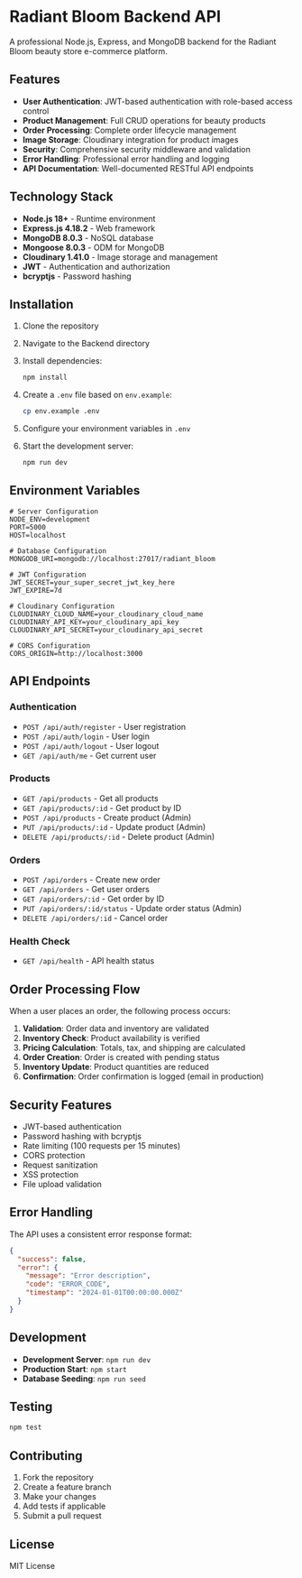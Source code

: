# Radiant Bloom Backend API

A professional Node.js, Express, and MongoDB backend for the Radiant Bloom beauty store e-commerce platform.

## Features

- **User Authentication**: JWT-based authentication with role-based access control
- **Product Management**: Full CRUD operations for beauty products
- **Order Processing**: Complete order lifecycle management
- **Image Storage**: Cloudinary integration for product images
- **Security**: Comprehensive security middleware and validation
- **Error Handling**: Professional error handling and logging
- **API Documentation**: Well-documented RESTful API endpoints

## Technology Stack

- **Node.js 18+** - Runtime environment
- **Express.js 4.18.2** - Web framework
- **MongoDB 8.0.3** - NoSQL database
- **Mongoose 8.0.3** - ODM for MongoDB
- **Cloudinary 1.41.0** - Image storage and management
- **JWT** - Authentication and authorization
- **bcryptjs** - Password hashing

## Installation

1. Clone the repository
2. Navigate to the Backend directory
3. Install dependencies:
   ```bash
   npm install
   ```

4. Create a `.env` file based on `env.example`:
   ```bash
   cp env.example .env
   ```

5. Configure your environment variables in `.env`

6. Start the development server:
   ```bash
   npm run dev
   ```

## Environment Variables

```env
# Server Configuration
NODE_ENV=development
PORT=5000
HOST=localhost

# Database Configuration
MONGODB_URI=mongodb://localhost:27017/radiant_bloom

# JWT Configuration
JWT_SECRET=your_super_secret_jwt_key_here
JWT_EXPIRE=7d

# Cloudinary Configuration
CLOUDINARY_CLOUD_NAME=your_cloudinary_cloud_name
CLOUDINARY_API_KEY=your_cloudinary_api_key
CLOUDINARY_API_SECRET=your_cloudinary_api_secret

# CORS Configuration
CORS_ORIGIN=http://localhost:3000
```

## API Endpoints

### Authentication
- `POST /api/auth/register` - User registration
- `POST /api/auth/login` - User login
- `POST /api/auth/logout` - User logout
- `GET /api/auth/me` - Get current user

### Products
- `GET /api/products` - Get all products
- `GET /api/products/:id` - Get product by ID
- `POST /api/products` - Create product (Admin)
- `PUT /api/products/:id` - Update product (Admin)
- `DELETE /api/products/:id` - Delete product (Admin)

### Orders
- `POST /api/orders` - Create new order
- `GET /api/orders` - Get user orders
- `GET /api/orders/:id` - Get order by ID
- `PUT /api/orders/:id/status` - Update order status (Admin)
- `DELETE /api/orders/:id` - Cancel order

### Health Check
- `GET /api/health` - API health status

## Order Processing Flow

When a user places an order, the following process occurs:

1. **Validation**: Order data and inventory are validated
2. **Inventory Check**: Product availability is verified
3. **Pricing Calculation**: Totals, tax, and shipping are calculated
4. **Order Creation**: Order is created with pending status
5. **Inventory Update**: Product quantities are reduced
6. **Confirmation**: Order confirmation is logged (email in production)

## Security Features

- JWT-based authentication
- Password hashing with bcryptjs
- Rate limiting (100 requests per 15 minutes)
- CORS protection
- Request sanitization
- XSS protection
- File upload validation

## Error Handling

The API uses a consistent error response format:

```json
{
  "success": false,
  "error": {
    "message": "Error description",
    "code": "ERROR_CODE",
    "timestamp": "2024-01-01T00:00:00.000Z"
  }
}
```

## Development

- **Development Server**: `npm run dev`
- **Production Start**: `npm start`
- **Database Seeding**: `npm run seed`

## Testing

```bash
npm test
```

## Contributing

1. Fork the repository
2. Create a feature branch
3. Make your changes
4. Add tests if applicable
5. Submit a pull request

## License

MIT License
